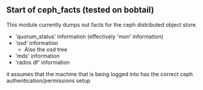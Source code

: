## Start of ceph_facts (tested on bobtail)

This module currently dumps out facts for the ceph distributed object store.

- 'quorum_status' information (effectively 'mon' information)
- 'osd' information
    - Also the osd tree
- 'mds' information
- 'rados df' information

it assumes that the machine that is being logged into has the correct ceph
authentication/permissions setup
